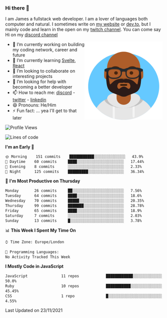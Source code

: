 ### Hi there 👋

I am James a fullstack web developer. I am a lover of languages both computer and natural. I sometimes write on [my website](https://jdhall.dev) or [dev.to](https://dev.to/zefur), but I mainly code and learn in the open on my [twitch channel](https://www.twitch.com/jozuhito). You can come say Hi on my [discord channel](https://discord.gg/sWEHvsBw)



<img align="right" height="250" width="250"  src="/assets/avataaars.png" />

  

- 🔭 I’m currently working on building my coding network, career and future
- 🌱 I’m currently learning [Svelte](https://svelte.dev), [React](https://reactjs.org)
- 👯 I’m looking to collaborate on interesting projects
- 🤔 I’m looking for help with becoming a better developer
- 📫 How to reach me: [discord](https://discord.gg/sWEHvsBw)
                      - [twitter](twitter.com/zefur)
                      - [linkedin](https://linkedin.com/in/j-d-hall)
- 😄 Pronouns: He/Him
- ⚡ Fun fact: ... yea I'll get to that later

 
<!-- BLOG-POST-LIST:START -->

<!-- BLOG-POST-LIST:END -->

<!--START_SECTION:waka-->
![Profile Views](http://img.shields.io/badge/Profile%20Views-0-blue)

![Lines of code](https://img.shields.io/badge/From%20Hello%20World%20I%27ve%20Written-100128%20lines%20of%20code-blue)

**I'm an Early 🐤** 

```text
🌞 Morning    151 commits    ███████████░░░░░░░░░░░░░░   43.9% 
🌆 Daytime    60 commits     ████░░░░░░░░░░░░░░░░░░░░░   17.44% 
🌃 Evening    8 commits      ░░░░░░░░░░░░░░░░░░░░░░░░░   2.33% 
🌙 Night      125 commits    █████████░░░░░░░░░░░░░░░░   36.34%

```
📅 **I'm Most Productive on Thursday** 

```text
Monday       26 commits     ██░░░░░░░░░░░░░░░░░░░░░░░   7.56% 
Tuesday      64 commits     ████░░░░░░░░░░░░░░░░░░░░░   18.6% 
Wednesday    70 commits     █████░░░░░░░░░░░░░░░░░░░░   20.35% 
Thursday     99 commits     ███████░░░░░░░░░░░░░░░░░░   28.78% 
Friday       65 commits     ████░░░░░░░░░░░░░░░░░░░░░   18.9% 
Saturday     7 commits      ░░░░░░░░░░░░░░░░░░░░░░░░░   2.03% 
Sunday       13 commits     █░░░░░░░░░░░░░░░░░░░░░░░░   3.78%

```


📊 **This Week I Spent My Time On** 

```text
⌚︎ Time Zone: Europe/London

💬 Programming Languages: 
No Activity Tracked This Week

```

**I Mostly Code in JavaScript** 

```text
JavaScript               11 repos            ████████████░░░░░░░░░░░░░   50.0% 
Ruby                     10 repos            ███████████░░░░░░░░░░░░░░   45.45% 
CSS                      1 repo              █░░░░░░░░░░░░░░░░░░░░░░░░   4.55%

```



 Last Updated on 23/11/2021
<!--END_SECTION:waka-->
